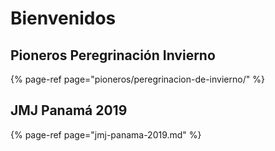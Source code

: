 # Bienvenidos

## Pioneros Peregrinación Invierno

{% page-ref page="pioneros/peregrinacion-de-invierno/" %}

## JMJ Panamá 2019

{% page-ref page="jmj-panama-2019.md" %}

